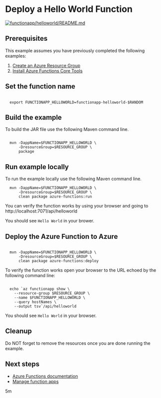 
# Deploy a Hello World Function

[![functionapp/helloworld/README.md](https://github.com/Azure-Samples/java-on-azure-examples/actions/workflows/functionapp_helloworld_README_md.yml/badge.svg)](https://github.com/Azure-Samples/java-on-azure-examples/actions/workflows/functionapp_helloworld_README_md.yml)

## Prerequisites

<!-- workflow.cron(0 1 * * 4) -->
<!-- workflow.include(../../group/create/README.md) -->
<!-- workflow.include(../install-tools/README.md) -->

This example assumes you have previously completed the following examples:

1. [Create an Azure Resource Group](../../group/create/README.md)
1. [Install Azure Functions Core Tools](https://docs.microsoft.com/azure/azure-functions/functions-run-local#install-the-azure-functions-core-tools)

<!-- workflow.run() 

  cd functionapp/helloworld
  mkdir .mvn
  echo "-ntp" > .mvn/maven.config

  -->

## Set the function name

```shell

  export FUNCTIONAPP_HELLOWORLD=functionapp-helloworld-$RANDOM

```

## Build the example

To build the JAR file use the following Maven command line.

```shell

  mvn -DappName=$FUNCTIONAPP_HELLOWORLD \
      -DresourceGroup=$RESOURCE_GROUP \
      package

```

## Run example locally

To run the example locally use the following Maven command line.

<!-- workflow.skip() -->
```shell
  mvn -DappName=$FUNCTIONAPP_HELLOWORLD \
      -DresourceGroup=$RESOURCE_GROUP \
      clean package azure-functions:run
```

You can verify the function works by using your browser and going to 
http://localhost:7071/api/helloworld

You should see `Hello World` in your brower.

## Deploy the Azure Function to Azure

```shell

  mvn -DappName=$FUNCTIONAPP_HELLOWORLD \
      -DresourceGroup=$RESOURCE_GROUP \
      clean package azure-functions:deploy

```

To verify the function works open your browser to the URL echoed by the 
following command line:

```shell

  echo `az functionapp show \
    --resource-group $RESOURCE_GROUP \
    --name $FUNCTIONAPP_HELLOWORLD \
    --query hostNames \
    --output tsv`/api/helloworld

```

You should see `Hello World` in your browser.

<!-- workflow.run()

  cd ../..

 -->

## Cleanup

<!-- workflow.directOnly() 

  az group delete --name $RESOURCE_GROUP --yes || true
  
  -->

Do NOT forget to remove the resources once you are done running the example.

## Next steps

* [Azure Functions documentation](https://docs.microsoft.com/en-us/azure/azure-functions/README.md)
* [Manage function apps](https://docs.microsoft.com/cli/azure/functionapp)

5m
